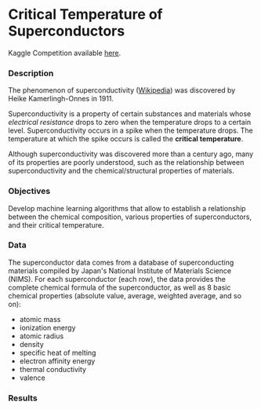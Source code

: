# Critical Temperature of Superconductors

Kaggle Competition available [here](https://www.kaggle.com/competitions/critical-temperature-of-superconductors/overview).

### Description
The phenomenon of superconductivity ([Wikipedia](https://en.wikipedia.org/wiki/Superconductivity)) was discovered by Heike Kamerlingh-Onnes in 1911.

Superconductivity is a property of certain substances and materials whose *electrical resistance* drops to zero when the temperature drops to a certain level. Superconductivity occurs in a spike when the temperature drops. The temperature at which the spike occurs is called the **critical temperature**.

Although superconductivity was discovered more than a century ago, many of its properties are poorly understood, such as the relationship between superconductivity and the chemical/structural properties of materials.


### Objectives
Develop machine learning algorithms that allow to establish a relationship between the chemical composition, various properties of superconductors, and their critical temperature.


### Data
The superconductor data comes from a database of superconducting materials compiled by Japan's National Institute of Materials Science (NIMS).
For each superconductor (each row), the data provides the complete chemical formula of the superconductor, as well as 8 basic chemical properties (absolute value, average, weighted average, and so on): 
- atomic mass
- ionization energy
- atomic radius
- density
- specific heat of melting
- electron affinity energy
- thermal conductivity
- valence


### Results